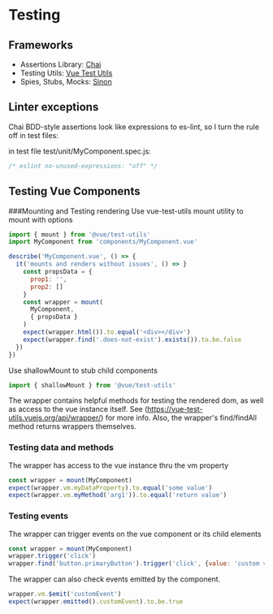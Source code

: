 # Testing
## Frameworks
* Assertions Library: [Chai](http://www.chaijs.com/api/bdd/)
* Testing Utils: [Vue Test Utils](https://vue-test-utils.vuejs.org/)
* Spies, Stubs, Mocks: [Sinon](http://sinonjs.org/)

## Linter exceptions
Chai BDD-style assertions look like expressions to es-lint, so I turn the rule off in test files:

in test file test/unit/MyComponent.spec.js:
```js
/* eslint no-unused-expressions: "off" */
```

## Testing Vue Components
###Mounting and Testing rendering
Use vue-test-utils mount utility to mount with options
```js
import { mount } from '@vue/test-utils'
import MyComponent from 'components/MyComponent.vue'

describe('MyComponent.vue', () => {
  it('mounts and renders without issues', () => }
    const propsData = {
      prop1: '',
      prop2: []
    }
    const wrapper = mount(
      MyComponent,
      { propsData }
    )
    expect(wrapper.html()).to.equal('<div></div>')
    expect(wrapper.find('.does-not-exist').exists()).to.be.false
  })
})
```

Use shallowMount to stub child components
```js
import { shallowMount } from '@vue/test-utils'
```

The wrapper contains helpful methods for testing the rendered dom, as well as access to the vue instance itself.
See (https://vue-test-utils.vuejs.org/api/wrapper/) for more info.
Also, the wrapper's find/findAll method returns wrappers themselves.

### Testing data and methods
The wrapper has access to the vue instance thru the vm property
```js
const wrapper = mount(MyComponent)
expect(wrapper.vm.myDataProperty).to.equal('some value')
expect(wrapper.vm.myMethod('arg1')).to.equal('return value')
```

### Testing events
The wrapper can trigger events on the vue component or its child elements
```js
const wrapper = mount(MyComponent)
wrapper.trigger('click')
wrapper.find('button.primaryButton').trigger('click', {value: 'custom value'})
```
The wrapper can also check events emitted by the component. 
```js
wrapper.vm.$emit('customEvent')
expect(wrapper.emitted().customEvent).to.be.true
```
